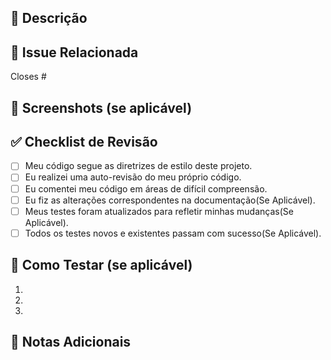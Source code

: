 ## 📝 Descrição

## 🔗 Issue Relacionada

Closes #

## 📸 Screenshots (se aplicável)

## ✅ Checklist de Revisão

- [ ] Meu código segue as diretrizes de estilo deste projeto.
- [ ] Eu realizei uma auto-revisão do meu próprio código.
- [ ] Eu comentei meu código em áreas de difícil compreensão.
- [ ] Eu fiz as alterações correspondentes na documentação(Se Aplicável).
- [ ] Meus testes foram atualizados para refletir minhas mudanças(Se Aplicável).
- [ ] Todos os testes novos e existentes passam com sucesso(Se Aplicável).

## 🧪 Como Testar (se aplicável)

1.
2.
3.

## 📌 Notas Adicionais